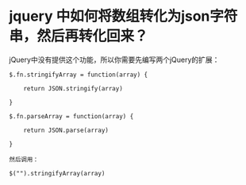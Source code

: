 # jquery 中如何将数组转化为json字符串，然后再转化回来？

jQuery中没有提供这个功能，所以你需要先编写两个jQuery的扩展：

    $.fn.stringifyArray = function(array) {

        return JSON.stringify(array)

    }

    $.fn.parseArray = function(array) {

        return JSON.parse(array)

    }

    然后调用：

    $("").stringifyArray(array)